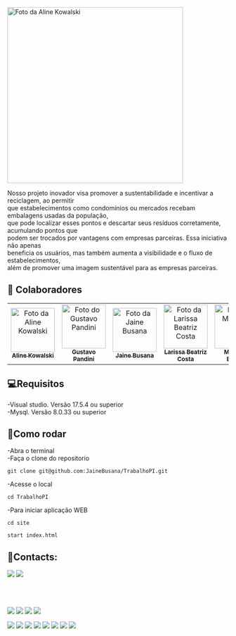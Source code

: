 
<img src="https://github.com/thiago1237/Assets/blob/main/Coletablu/logo-com-slogan.png?raw=true" width="400px;" alt="Foto da Aline Kowalski "/>  
<br>  

Nosso projeto inovador visa promover a sustentabilidade e incentivar a reciclagem, ao permitir  
que estabelecimentos como condomínios ou mercados recebam embalagens usadas da população,   
que pode localizar esses pontos e descartar seus resíduos corretamente, acumulando pontos que   
podem ser trocados por vantagens com empresas parceiras. Essa iniciativa não apenas    
beneficia os usuários, mas também aumenta a visibilidade e o fluxo de estabelecimentos,  
além de promover uma imagem sustentável para as empresas parceiras.  

## 🤝 Colaboradores
<table>
  <tr>
    <td align="center">
      <a href="https://github.com/alinekowalski" title="Github da Aline Kowalski">
        <img src="https://media.licdn.com/dms/image/C4E03AQFaeC5Xgf4vYg/profile-displayphoto-shrink_800_800/0/1583778485386?e=1713398400&v=beta&t=yF4eBiTcJFALK0BOc-q8yqik0wBGs8m0Z2qMJfbu1B4" width="100px;" alt="Foto da Aline Kowalski "/><br>
        <sub>
          <b>Aline Kowalski</b>
        </sub>
      </a>
    </td>
    <td align="center">
      <a href="https://github.com/GustaPandini" title="Github do Gustavo Pandini">
        <img src="https://media.licdn.com/dms/image/D4E03AQFiTU3hnLtqcw/profile-displayphoto-shrink_800_800/0/1701474438976?e=1713398400&v=beta&t=q20IxnKWsybM1qlEj1vsYSRnTx8H0PMlE5Cbx_e7BGs" width="100px;" alt="Foto do Gustavo Pandini"/><br>
        <sub>
          <b>Gustavo Pandini</b>
        </sub>
      </a>
    </td>
     <td align="center">
      <a href="https://github.com/JaineBusana" title="Github da Jaine Busana">
        <img src="https://media.licdn.com/dms/image/D4D03AQEBuetPsccpww/profile-displayphoto-shrink_800_800/0/1698808458203?e=1713398400&v=beta&t=izLt68xfb6__YU3TwlPXHMSw-p8NUMbWOiS5dL9YdEo" width="100px;" alt="Foto da Jaine Busana
"/><br>
        <sub>
          <b>Jaine Busana</b>
        </sub>
      </a>
    </td>
    <td align="center">
      <a href="https://github.com/LarissaBeatrizCosta" title="Github da Larissa Beatriz">
        <img src="https://media.licdn.com/dms/image/D4D35AQESMCU6Lc0tOQ/profile-framedphoto-shrink_800_800/0/1701356188564?e=1708527600&v=beta&t=djgTYWF-2vaqpyZ5gFfSiMOCtlV1lcwet0KJo_kQEjk" width="100px;" alt="Foto da Larissa Beatriz Costa
"/><br>
        <sub>
          <b>Larissa Beatriz Costa</b>
        </sub>
      </a>
    </td>
     </td>
  <td align="center">
      <a href="https://github.com/Matheus16777" title="Github do Matheus Brizola">
        <img src="https://media.licdn.com/dms/image/D4D03AQFl-rhV3xRtsg/profile-displayphoto-shrink_800_800/0/1675345349110?e=1713398400&v=beta&t=tQS77ZrJACIg_WrEpA9A0Y9f7Ihd0wjeF4Rv3zibRO4" width="100px;" alt="Foto do Matheus "/><br>
        <sub>
          <b>Matheus Brizola</b>
        </sub>
      </a>
    </td>
   
   <td align="center">
      <a href="https://github.com/thiago1237" title="Github do Thiago Ribeiro">
        <img src="https://media.licdn.com/dms/image/C4D03AQEjPpyqVyBcqA/profile-displayphoto-shrink_800_800/0/1651186030743?e=1713398400&v=beta&t=LbxlGsqf8pPiiSmeJ7s3YVMzyeZQ4CGP7Gjp0vbhxoo" width="100px;" alt="Foto do Thiago Ribeiro
"/><br>
        <sub>
          <b>Thiago Ribeiro</b>
        </sub>
      </a>
    </td>
  </tr>
</table>  

## 💻Requisitos  
-Visual studio. Versão 17.5.4 ou superior  
-Mysql. Versão 8.0.33 ou superior

## 💽Como rodar
-Abra o terminal  
-Faça o clone do repositorio
```
git clone git@github.com:JaineBusana/TrabalhoPI.git
```
-Acesse o local
```
cd TrabalhoPI
```
-Para iniciar aplicação WEB 
```
cd site
```
```
start index.html
```

## 📩Contacts:

<div> 
  <a href="https://www.instagram.com/coleta_blu?igsh=cHI3ZGpxaHJueGVv" target="_blank"><img src="https://img.shields.io/badge/-Instagram-%23E4405F?style=for-the-badge&logo=instagram&logoColor=white" target="_blank"></a>
  <a href = "mailto:contactcoletablu@gmail.com"><img src="https://img.shields.io/badge/-Gmail-%23333?style=for-the-badge&logo=gmail&logoColor=white" target="_blank"></a>
  
</div>



<br> </br>  
<img src="https://img.shields.io/badge/HTML-239120?style=for-the-badge&logo=html5&logoColor=white" target="_blank">
<img src="https://img.shields.io/badge/CSS-239120?&style=for-the-badge&logo=css3&logoColor=white" target="_blank">
<img src="https://img.shields.io/badge/.NET-5C2D91?style=for-the-badge&logo=.net&logoColor=white" target="_blank">
<img src="https://img.shields.io/badge/JavaScript-F7DF1E?style=for-the-badge&logo=javascript&logoColor=black" target="_blank">


<img src="https://img.shields.io/badge/jQuery-0769AD?style=for-the-badge&logo=jquery&logoColor=white" target="_blank">
<img src="https://img.shields.io/badge/MySQL-00000F?style=for-the-badge&logo=mysql&logoColor=white" target="_blank">
<img src="https://img.shields.io/badge/GIT-E44C30?style=for-the-badge&logo=git&logoColor=white" target="_blank">
<img src="https://img.shields.io/badge/GitHub-100000?style=for-the-badge&logo=github&logoColor=white" target="_blank">
<img src="https://img.shields.io/badge/Figma-F24E1E?style=for-the-badge&logo=figma&logoColor=white" target="_blank">
<img src="https://img.shields.io/badge/C%23-239120?style=for-the-badge&logo=c-sharp&logoColor=white" target="_blank">
<img src="https://img.shields.io/badge/Visual_Studio_Code-0078D4?style=for-the-badge&logo=visual%20studio%20code&logoColor=white" target="_blank">
<img src="https://img.shields.io/badge/Visual_Studio-5C2D91?style=for-the-badge&logo=visual%20studio&logoColor=white" target="_blank">



	









	
	
	



